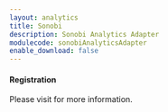 ```yaml
---
layout: analytics
title: Sonobi
description: Sonobi Analytics Adapter
modulecode: sonobiAnalyticsAdapter
enable_download: false
---
```


#### Registration

Please visit []() for more information.

